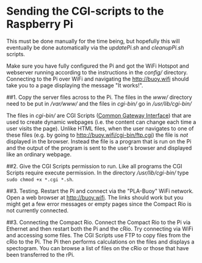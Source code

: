 Sending the CGI-scripts to the Raspberry Pi
===========================================

This must be done manually for the time being, but hopefully this will eventually be done automatically via the *updatePi.sh* and *cleanupPi.sh* scripts.

Make sure you have fully configured the Pi and got the WiFi Hotspot and webserver running according to the instructions in the *config/* directory. Connecting to the Pi over WiFi and navigating the http://buoy.wifi should take you to a page displaying the message "It works!".

##1. Copy the server files across to the Pi.
The files in the *www/* directory need to be put in */var/www/* and the files in *cgi-bin/* go in */usr/lib/cgi-bin/*

The files in *cgi-bin/* are CGI Scripts ([Common Gateway Interface](http://en.wikipedia.org/wiki/Common_Gateway_Interface)) that are used to create dynamic webpages (i.e. the content can change each time a user visits the page). Unlike HTML files, when the user navigates to one of these files (e.g. by going to http://buoy.wifi/cgi-bin/ftp.cgi) the file is *not* displayed in the browser. Instead the file is a program that is run on the Pi and the output of the program is sent to the user's browser and displayed like an ordinary webpage.

##2. Give the CGI Scripts permission to run.
Like all programs the CGI Scripts require execute permission. In the directory */usr/lib/cgi-bin/* type `sudo chmod +x *.cgi *.sh`.

##3. Testing.
Restart the Pi and connect via the "PLA-Buoy" WiFi network. Open a web browser at http://buoy.wifi. The links should work but you might get a few error messages or empty pages since the Compact Rio is not currently connected.

##3. Connecting the Compact Rio.
Connect the Compact Rio to the Pi via Ethernet and then restart both the Pi and the cRio. Try connecting via WiFi and accessing some files. The CGI Scripts use FTP to copy files from the cRio to the Pi. The Pi then performs calculations on the files and displays a spectogram. You can browse a list of files on the cRio or those that have been transferred to the rPi.